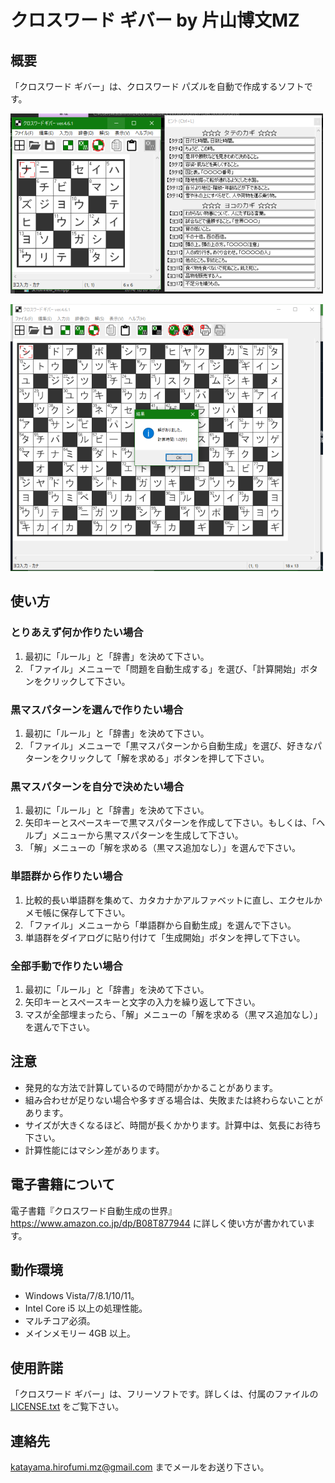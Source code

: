 ﻿# クロスワード ギバー by 片山博文MZ

## 概要

「クロスワード ギバー」は、クロスワード パズルを自動で作成するソフトです。

![スクリーンショット1](screenshot1.png "スクリーンショット1")

![スクリーンショット2](screenshot2.png "スクリーンショット2")

## 使い方

### とりあえず何か作りたい場合

1. 最初に「ルール」と「辞書」を決めて下さい。
2. 「ファイル」メニューで「問題を自動生成する」を選び、「計算開始」ボタンをクリックして下さい。

### 黒マスパターンを選んで作りたい場合

1. 最初に「ルール」と「辞書」を決めて下さい。
2. 「ファイル」メニューで「黒マスパターンから自動生成」を選び、好きなパターンをクリックして「解を求める」ボタンを押して下さい。

### 黒マスパターンを自分で決めたい場合

1. 最初に「ルール」と「辞書」を決めて下さい。
2. 矢印キーとスペースキーで黒マスパターンを作成して下さい。もしくは、「ヘルプ」メニューから黒マスパターンを生成して下さい。
3. 「解」メニューの「解を求める（黒マス追加なし）」を選んで下さい。

### 単語群から作りたい場合

1. 比較的長い単語群を集めて、カタカナかアルファベットに直し、エクセルかメモ帳に保存して下さい。
2. 「ファイル」メニューから「単語群から自動生成」を選んで下さい。
3. 単語群をダイアログに貼り付けて「生成開始」ボタンを押して下さい。

### 全部手動で作りたい場合

1. 最初に「ルール」と「辞書」を決めて下さい。
2. 矢印キーとスペースキーと文字の入力を繰り返して下さい。
3. マスが全部埋まったら、「解」メニューの「解を求める（黒マス追加なし）」を選んで下さい。

## 注意

- 発見的な方法で計算しているので時間がかかることがあります。
- 組み合わせが足りない場合や多すぎる場合は、失敗または終わらないことがあります。
- サイズが大きくなるほど、時間が長くかかります。計算中は、気長にお待ち下さい。
- 計算性能にはマシン差があります。

## 電子書籍について

電子書籍『クロスワード自動生成の世界』https://www.amazon.co.jp/dp/B08T877944
に詳しく使い方が書かれています。

## 動作環境

- Windows Vista/7/8.1/10/11。
- Intel Core i5 以上の処理性能。
- マルチコア必須。
- メインメモリー 4GB 以上。

## 使用許諾

「クロスワード ギバー」は、フリーソフトです。詳しくは、付属のファイルの [LICENSE.txt](LICENSE.txt) をご覧下さい。

## 連絡先

katayama.hirofumi.mz@gmail.com までメールをお送り下さい。
